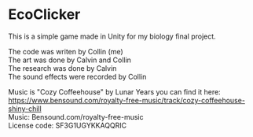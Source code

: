 # EcoClicker
This is a simple game made in Unity for my biology final project.

The code was writen by Collin (me)  
The art was done by Calvin and Collin  
The research was done by Calvin  
The sound effects were recorded by Collin  


Music is "Cozy Coffeehouse" by Lunar Years you can find it here: https://www.bensound.com/royalty-free-music/track/cozy-coffeehouse-shiny-chill  
Music: Bensound.com/royalty-free-music  
License code: SF3G1UGYKKAQQRIC

